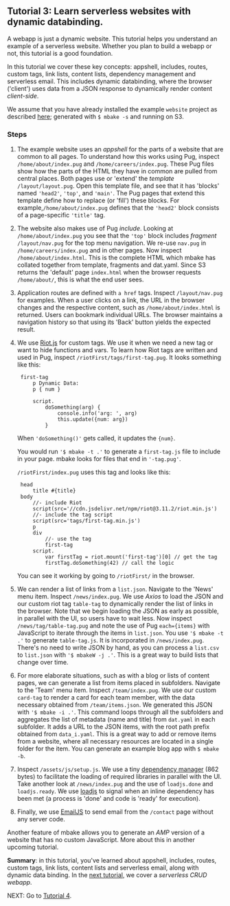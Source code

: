 ## Tutorial 3: Learn serverless websites with dynamic databinding.

A webapp is just a dynamic website. This tutorial helps you understand an example of a serverless website. Whether you plan to build a webapp or not, this tutorial is a good foundation. 

In this tutorial we cover these key concepts: appshell, includes, routes, custom tags, link lists, content lists, dependency management and serverless email. This includes dynamic databinding, where the browser ('client') uses data from a JSON response to dynamically render content _client-side_.

We assume that you have already installed the example `website` project as described [here](/t2/); generated with `$ mbake -s` and running on S3. 

### Steps

1. The example website uses an _appshell_ for the parts of a website that are common to all pages. To understand how this works using Pug, inspect `/home/about/index.pug` and `/home/careers/index.pug`. These Pug files show how the parts of the HTML they have in common are pulled from central places. Both pages use or 'extend' the _template_ `/layout/layout.pug`. Open this template file, and see that it has 'blocks' named `'head2'`, `'top'`, and `'main'`. The Pug pages that extend this template define how to replace (or 'fill') these blocks. For example,`/home/about/index.pug` defines that the `'head2'` block consists of a page-specific `'title'` tag.

 2. The website also makes use of Pug _include_. Looking at `/home/about/index.pug` you see that the `'top'` block includes _fragment_ `/layout/nav.pug` for the top menu navigation. We re-use `nav.pug` in `/home/careers/index.pug` and in other pages. Now inspect `/home/about/index.html`. This is the complete HTML which mbake has collated together from template, fragments and dat.yaml. Since S3 returns the 'default' page `index.html` when the browser requests `/home/about/`, this is what the end user sees. 

3. Application routes are defined with `a href` tags. Inspect `/layout/nav.pug` for examples. When a user clicks on a link, the URL in the browser changes and the respective content, such as `/home/about/index.html` is returned. Users can bookmark individual URLs. The browser maintains a navigation history so that using its 'Back' button yields the expected result.

4. We use [Riot.js](https://riot.js.org/) for custom tags. We use it when we need a new tag or want to hide functions and vars. To learn how Riot tags are written and used in Pug, inspect `/riotFirst/tags/first-tag.pug`. It looks something like this:

        first-tag
            p Dynamic Data:
            p { num }

            script.
                doSomething(arg) {
                    console.info('arg: ', arg)
                    this.update({num: arg})
                }


    When `'doSomething()'` gets called, it updates the `{num}`.

    You would run `'$ mbake -t .'` to generate a `first-tag.js` file to include in your page. mbake looks for files that end in `'-tag.pug'`.

    `/riotFirst/index.pug` uses this tag and looks like this:

        head
            title #{title}
        body
            //- include Riot
            script(src='//cdn.jsdelivr.net/npm/riot@3.11.2/riot.min.js')
            //- include the tag script
            script(src='tags/first-tag.min.js')
            p
            div
                //- use the tag
                first-tag
            script.
                var firstTag = riot.mount('first-tag')[0] // get the tag
                firstTag.doSomething(42) // call the logic

    You can see it working by going to `/riotFirst/` in the browser.

5. We can render a list of links from a `list.json`. Navigate to the 'News' menu item. Inspect `/news/index.pug`. We use _Axios_ to load the JSON and our custom riot tag `table-tag` to dynamically render the list of links in the browser. Note that we begin loading the JSON as early as possible, in parallel with the UI, so users have to wait less. Now inspect `/news/tag/table-tag.pug` and note the use of Pug `each={items}` with JavaScript to iterate through the items in `list.json`. You use `'$ mbake -t .'` to generate `table-tag.js`. It is incorporated in `/news/index.pug`. There's no need to write JSON by hand, as you can process a `list.csv` to `list.json` with `'$ mbakeW -j .'`. This is a great way to build lists that change over time.

6. For more elaborate situations, such as with a blog or lists of content pages, we can generate a list from items placed in subfolders. Navigate to the 'Team' menu item. Inspect `/team/index.pug`. We use our custom `card-tag` to render a card for each team member, with the data necessary obtained from `/team/items.json`. We generated this JSON with `'$ mbake -i .'`. This command loops through all the subfolders and aggregates the list of metadata (name and title) from `dat.yaml` in each subfolder. It adds a URL to the JSON items, with the root path prefix obtained from `data_i.yaml`. This is a great way to add or remove items from a website, where all necessary resources are located in a single folder for the item. You can generate an example blog app with `$ mbake -b`.

7. Inspect `/assets/js/setup.js`. We use a tiny [dependency manager](https://github.com/muicss/johnnydepp) (862 bytes) to facilitate the loading of required libraries in parallel with the UI. Take another look at `/news/index.pug` and the use of `loadjs.done` and `loadjs.ready`. We use [loadjs](https://github.com/muicss/loadjs) to signal when an inline dependency has been met (a process is 'done' and code is 'ready' for execution).

8. Finally, we use [EmailJS](http://www.emailjs.com/) to send email from the `/contact` page without any server code.

Another feature of mbake allows you to generate an _AMP_ version of a website that has no custom JavaScript. More about this in another upcoming tutorial.

__Summary__: in this tutorial, you've learned about appshell, includes, routes, custom tags, link lists, content lists and serverless email, along with dynamic data binding. In the [next tutorial](/t4/), we cover a _serverless CRUD webapp_.

NEXT: Go to [Tutorial 4](/t4/).

